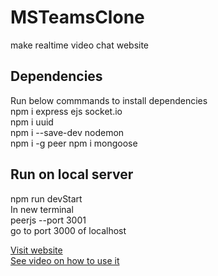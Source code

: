 # MSTeamsClone
make realtime video chat website

## Dependencies
Run below commmands to install dependencies\
npm i express ejs socket.io\
npm i uuid\
npm i --save-dev nodemon\
npm i -g peer
npm i mongoose

## Run on local server
npm run devStart\
In new terminal\
peerjs --port 3001\
go to port 3000 of localhost

[Visit website](https://teams-clone-tanmay-aeron.herokuapp.com/)\
[See video on how to use it](https://drive.google.com/file/d/184WWQjSLi-_n_YoGjYTYca1gFjZfBLzb/view?usp=sharing)

